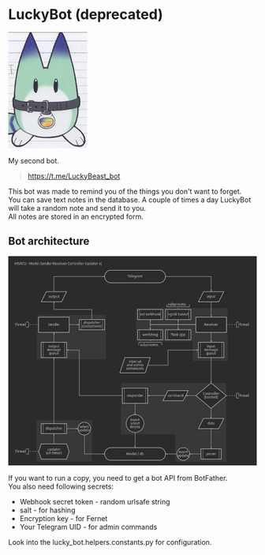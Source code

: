 # LuckyBot (deprecated)

[<img src='cover.png' width='160'/>](cover.png)

My second bot.
> https://t.me/LuckyBeast_bot

This bot was made to remind you of the things you don't want to forget. <br>
You can save text notes in the database. A couple of times a day LuckyBot will take a random note and send it to you. <br>
All notes are stored in an encrypted form.

## Bot architecture

[<img src='design.png' width='760'/>](design.png)

If you want to run a copy, you need to get a bot API from BotFather. <br>
You also need following secrets:

- Webhook secret token - random urlsafe string
- salt - for hashing
- Encryption key - for Fernet
- Your Telegram UID - for admin commands

Look into the lucky_bot.helpers.constants.py for configuration.


